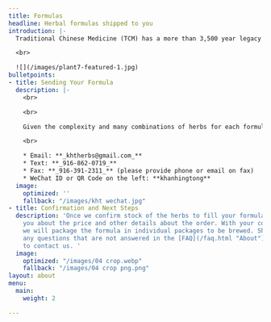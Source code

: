 ```yaml
---
title: Formulas
headline: Herbal formulas shipped to you
introduction: |-
  Traditional Chinese Medicine (TCM) has a more than 3,500 year legacy with herbal formulas being one of its foundational practices. As Sacramento’s first Oriental herb store, we have provided and filled many herbal formulas for over 32 years. Our selection and expertise is unmatched in the Greater Sacramento area and we have customers who have their formulas filled and mailed from us throughout California

  <br>

  ![](/images/plant7-featured-1.jpg)
bulletpoints:
- title: Sending Your Formula
  description: |-
    <br>

    <br>

    Given the complexity and many combinations of herbs for each formula, we are unable to provide a set price for each package of herbs. Please provide a copy of your formula through your medium of choice:

    <br>

    * Email: **_khtherbs@gmail.com_**
    * Text: **_916-862-0719_**
    * Fax: **_916-391-2311_** (please provide phone or email on fax)
    * WeChat ID or QR Code on the left: **khanhingtong**
  image:
    optimized: ''
    fallback: "/images/kht wechat.jpg"
- title: Confirmation and Next Steps
  description: 'Once we confirm stock of the herbs to fill your formula, we will contact
    you about the price and other details about the order. With your confirmation,
    we will package the formula in individual packages to be brewed. Should you have
    any questions that are not answered in the [FAQ](/faq.html "About"), feel free
    to contact us. '
  image:
    optimized: "/images/04 crop.webp"
    fallback: "/images/04 crop png.png"
layout: about
menu:
  main:
    weight: 2

---
```

